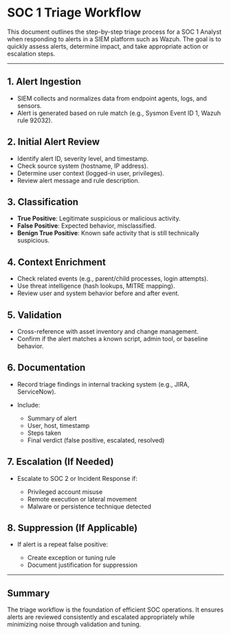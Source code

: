# SOC 1 Triage Workflow

This document outlines the step-by-step triage process for a SOC 1 Analyst when responding to alerts in a SIEM platform such as Wazuh. The goal is to quickly assess alerts, determine impact, and take appropriate action or escalation steps.

---

## 1. Alert Ingestion

* SIEM collects and normalizes data from endpoint agents, logs, and sensors.
* Alert is generated based on rule match (e.g., Sysmon Event ID 1, Wazuh rule 92032).

## 2. Initial Alert Review

* Identify alert ID, severity level, and timestamp.
* Check source system (hostname, IP address).
* Determine user context (logged-in user, privileges).
* Review alert message and rule description.

## 3. Classification

* **True Positive**: Legitimate suspicious or malicious activity.
* **False Positive**: Expected behavior, misclassified.
* **Benign True Positive**: Known safe activity that is still technically suspicious.

## 4. Context Enrichment

* Check related events (e.g., parent/child processes, login attempts).
* Use threat intelligence (hash lookups, MITRE mapping).
* Review user and system behavior before and after event.

## 5. Validation

* Cross-reference with asset inventory and change management.
* Confirm if the alert matches a known script, admin tool, or baseline behavior.

## 6. Documentation

* Record triage findings in internal tracking system (e.g., JIRA, ServiceNow).
* Include:

  * Summary of alert
  * User, host, timestamp
  * Steps taken
  * Final verdict (false positive, escalated, resolved)

## 7. Escalation (If Needed)

* Escalate to SOC 2 or Incident Response if:

  * Privileged account misuse
  * Remote execution or lateral movement
  * Malware or persistence technique detected

## 8. Suppression (If Applicable)

* If alert is a repeat false positive:

  * Create exception or tuning rule
  * Document justification for suppression

---

## Summary

The triage workflow is the foundation of efficient SOC operations. It ensures alerts are reviewed consistently and escalated appropriately while minimizing noise through validation and tuning.
